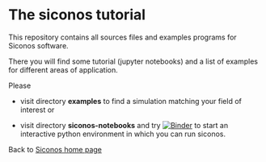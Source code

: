 # The siconos tutorial


This repository contains all sources files and examples programs for Siconos software.


There you will find some tutorial (jupyter notebooks) 
and a list of examples for different areas of application.


Please 

- visit directory **examples** to find a simulation matching your field of interest or

- visit directory **siconos-notebooks** and 
try [![Binder](https://mybinder.org/badge_logo.svg)](https://mybinder.org/v2/git/https%3A%2F%2Fgricad-gitlab.univ-grenoble-alpes.fr%2Fnonsmooth%2Fsiconos-tutorials.git/master?filepath=siconos-notebooks%2Findex.ipynb)
 to start an interactive python environment in which you can run siconos.
 
Back to [Siconos home page](https://nonsmooth.gricad-pages.univ-grenoble-alpes.fr/siconos/index.html)
